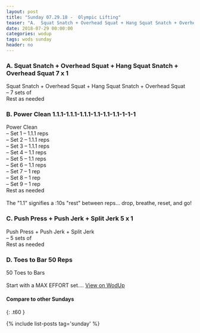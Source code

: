 ```yaml
---
layout: post
title: "Sunday 07.29.18 -  Olympic Lifting"
teaser: "A.  Squat Snatch + Overhead Squat + Hang Squat Snatch + Overhead Squat 7 x 1<br/> B.  Power Clean 1.1.1-1.1.1-1.1.1-1.1-1.1-1.1-1-1-1<br/> C.  Push Press + Push Jerk + Split Jerk 5 x 1<br/> D.  Toes to Bar 50 Reps"
date: 2018-07-29 00:00:00
categories: wodup
tags: wods sunday
header: no
---
```



<h3>A.  Squat Snatch + Overhead Squat + Hang Squat Snatch + Overhead Squat 7 x 1</h3>
Squat Snatch + Overhead Squat + Hang Squat Snatch + Overhead Squat<br/>– 7 sets of <br/>Rest as needed<br/>
<h3>B.  Power Clean 1.1.1-1.1.1-1.1.1-1.1-1.1-1.1-1-1-1</h3>
Power Clean<br/>– Set 1 – 1.1.1 reps <br/>– Set 2 – 1.1.1 reps <br/>– Set 3 – 1.1.1 reps <br/>– Set 4 – 1.1 reps <br/>– Set 5 – 1.1 reps <br/>– Set 6 – 1.1 reps <br/>– Set 7 – 1 rep <br/>– Set 8 – 1 rep <br/>– Set 9 – 1 rep <br/>Rest as needed<br/><br/>The "1.1" signifies a :10s "rest" between reps… drop, breathe, reset, and go!
<h3>C.  Push Press + Push Jerk + Split Jerk 5 x 1</h3>
Push Press + Push Jerk + Split Jerk<br/>– 5 sets of <br/>Rest as needed<br/>
<h3>D.  Toes to Bar 50 Reps</h3>
50 Toes to Bars<br/><br/>Start with a MAX EFFORT set…. 
<a href="https://www.wodup.com/gyms/asphodel/wods/8111" target="blank">View on WodUp</a>


#### Compare to other Sundays
{: .t60 }

{% include list-posts tag='sunday' %}